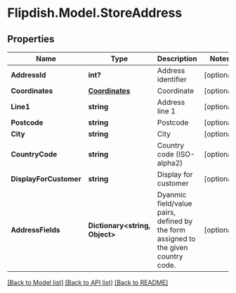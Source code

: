 # Flipdish.Model.StoreAddress
## Properties

Name | Type | Description | Notes
------------ | ------------- | ------------- | -------------
**AddressId** | **int?** | Address identifier | [optional] 
**Coordinates** | [**Coordinates**](Coordinates.md) | Coordinate | [optional] 
**Line1** | **string** | Address line 1 | [optional] 
**Postcode** | **string** | Postcode | [optional] 
**City** | **string** | City | [optional] 
**CountryCode** | **string** | Country code (ISO-alpha2) | [optional] 
**DisplayForCustomer** | **string** | Display for customer | [optional] 
**AddressFields** | **Dictionary&lt;string, Object&gt;** | Dyanmic field/value pairs, defined by the form assigned to the given country code. | [optional] 

[[Back to Model list]](../README.md#documentation-for-models) [[Back to API list]](../README.md#documentation-for-api-endpoints) [[Back to README]](../README.md)

